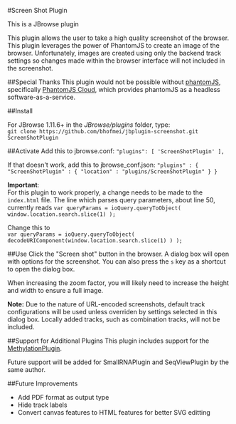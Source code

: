 #Screen Shot Plugin

This is a JBrowse plugin
 
This plugin allows the user to take a high quality screenshot of the browser.
This plugin leverages the power of PhantomJS to create an image of the browser. Unfortunately, images are created using only the backend track settings so changes made within the browser interface will not included in the screenshot.

##Special Thanks
This plugin would not be possible without [phantomJS](http://phantomjs.org/), specifically [PhantomJS Cloud](https://phantomjscloud.com/), which provides phantomJS as a headless software-as-a-service. 


##Install

For JBrowse 1.11.6+ in the _JBrowse/plugins_ folder, type:  
``git clone https://github.com/bhofmei/jbplugin-screenshot.git ScreenShotPlugin``

##Activate
Add this to jbrowse.conf:
    ``"plugins": [
        'ScreenShotPlugin'
    ],``

If that doesn't work, add this to jbrowse_conf.json:
    ``"plugins" : {
        "ScreenShotPlugin" : { "location" : "plugins/ScreenShotPlugin" }
    }``

**Important**:  
For this plugin to work properly, a change needs to be made to the ``index.html`` file.  The line which parses query parameters, about line 50, currently reads
   ``var queryParams = ioQuery.queryToObject( window.location.search.slice(1) );``

Change this to   
   ``var queryParams = ioQuery.queryToObject( decodeURIComponent(window.location.search.slice(1) ) );``
    
##Use
Click the "Screen shot" button in the browser. A dialog box will open with options for the screenshot. You can also press the `s` key as a shortcut to open the dialog box.

When increasing the zoom factor, you will likely need to increase the height and width to ensure a full image.

**Note:** Due to the nature of URL-encoded screenshots, default track configurations will be used unless overriden by settings selected in this dialog box. Locally added tracks, such as combination tracks, will not be included.

##Support for Additional Plugins
This plugin includes support for the [MethylationPlugin](https://github.com/bhofmei/jbplugin-methylation).

Future support will be added for SmallRNAPlugin and SeqViewPlugin by the same author.

##Future Improvements
- Add PDF format as output type
- Hide track labels
- Convert canvas features to HTML features for better SVG editting
